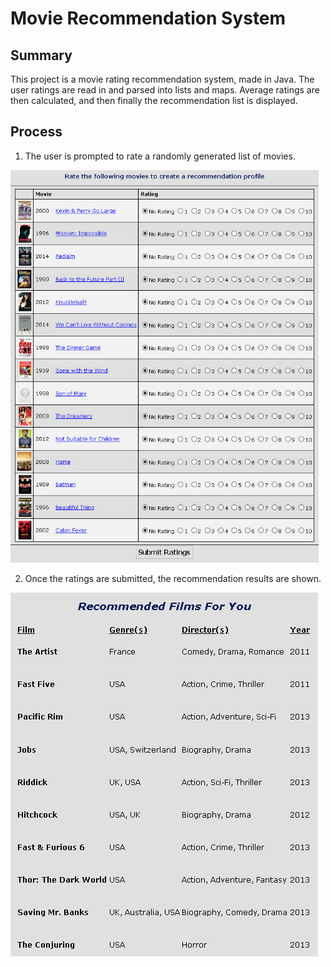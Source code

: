 # Movie Recommendation System
## Summary
This project is a movie rating recommendation system, made in Java. The user ratings are read in and parsed into lists and maps. Average ratings are then calculated, and then finally the recommendation list is displayed.

## Process
1. The user is prompted to rate a randomly generated list of movies.
<img src="images/movie1.jpg" width="493">
<br>

2. Once the ratings are submitted, the recommendation results are shown.
<img src="images/movie2.jpg">
